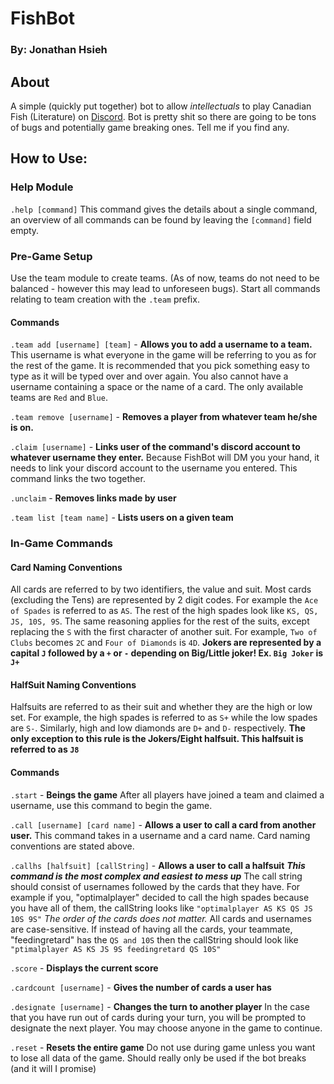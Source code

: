# FishBot
### By: Jonathan Hsieh

## About
A simple (quickly put together) bot to allow *intellectuals* to play Canadian Fish (Literature) on [Discord](https://discordapp.com/).  Bot is pretty shit so there are going to be tons of bugs and potentially game breaking ones. Tell me if you find any.

## How to Use:
### Help Module
`.help [command]` This command gives the details about a single command, an overview of all commands can be found by leaving the `[command]` field empty.

### Pre-Game Setup
Use the team module to create teams. (As of now, teams do not need to be balanced - however this may lead to unforeseen bugs). Start all commands relating to team creation with the `.team` prefix.

#### Commands
`.team add [username] [team]` - **Allows you to add a username to a team.** This username is what everyone in the game will be referring to you as for the rest of the game. It is recommended that you pick something easy to type as it will be typed over and over again. You also cannot have a username containing a space or the name of a card. The only available teams are `Red` and `Blue`.

`.team remove [username]` - **Removes a player from whatever team he/she is on.**

`.claim [username]` - **Links user of the command's discord account to whatever username they enter.** Because FishBot will DM you your hand, it needs to link your discord account to the username you entered. This command links the two together.

`.unclaim` - **Removes links made by user**

`.team list [team name]` - **Lists users on a given team**

### In-Game Commands

#### Card Naming Conventions
All cards are referred to by two identifiers, the value and suit. Most cards (excluding the Tens) are represented by 2 digit codes. For example the `Ace of Spades` is referred to as `AS`. The rest of the high spades look like `KS, QS, JS, 10S, 9S`. The same reasoning applies for the rest of the suits, except replacing the  `S` with the first character of another suit. For example, `Two of Clubs` becomes `2C` and `Four of Diamonds` is `4D`. **Jokers are represented by a capital `J` followed by a `+` or `-` depending on Big/Little joker! Ex. `Big Joker` is `J+`**

#### HalfSuit Naming Conventions
Halfsuits are referred to as their suit and whether they are the high or low set. For example, the high spades is referred to as `S+` while the low spades are `S-`. Similarly, high and low diamonds are `D+` and `D-` respectively. **The only exception to this rule is the Jokers/Eight halfsuit. This halfsuit is referred to as `J8`**

#### Commands
`.start` - **Beings the game** After all players have joined a team and claimed a username, use this command to begin the game.

`.call [username] [card name]` - **Allows a user to call a card from another user.** This command takes in a username and a card name. Card naming conventions are stated above.

`.callhs [halfsuit] [callString]` - **Allows a user to call a halfsuit** **_This command is the most complex and easiest to mess up_** The call string should consist of usernames followed by the cards that they have. For example if you, "optimalplayer" decided to call the high spades because you have all of them, the callString looks like `"optimalplayer AS KS QS JS 10S 9S"` *The order of the cards does not matter.* All cards and usernames are case-sensitive. If instead of having all the cards, your teammate, "feedingretard" has the `QS and 10S` then the callString should look like `"ptimalplayer AS KS JS 9S feedingretard QS 10S"`

`.score` - **Displays the current score**

`.cardcount [username]` - **Gives the number of cards a user has**

`.designate [username]` - **Changes the turn to another player** In the case that you have run out of cards during your turn, you will be prompted to designate the next player. You may choose anyone in the game to continue.

`.reset` - **Resets the entire game** Do not use during game unless you want to lose all data of the game. Should really only be used if the bot breaks (and it will I promise)
